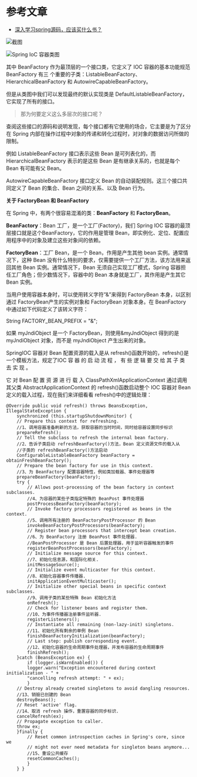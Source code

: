 # 参考文章

- [深入学习spring源码，应该买什么书？](https://www.zhihu.com/question/400486014) 

![截图](E:\Coding\article\spring\images\3-1.png)

![Spring IoC 容器类图](E:\Coding\article\spring\images\3-2.webp)

其中 BeanFactory 作为最顶层的一个接口类，它定义了 IOC 容器的基本功能规范BeanFactory 有三 个重要的子类：ListableBeanFactory、HierarchicalBeanFactory 和 AutowireCapableBeanFactory。

但是从类图中我们可以发现最终的默认实现类是 DefaultListableBeanFactory，它实现了所有的接口。

> 那为何要定义这么多层次的接口呢？

查阅这些接口的源码和说明发现，每个接口都有它使用的场合，它主要是为了区分在 Spring 内部在操作过程中对象的传递和转化过程时，对对象的数据访问所做的限制。

例如 ListableBeanFactory 接口表示这些 Bean 是可列表化的，而 HierarchicalBeanFactory 表示的是这些 Bean 是有继承关系的，也就是每个 Bean 有可能有父 Bean。

AutowireCapableBeanFactory 接口定义 Bean 的自动装配规则。这三个接口共同定义了 Bean 的集合、Bean 之间的关系、以及 Bean 行为。





**关于 FactoryBean 和 BeanFactory**

在 Spring 中，有两个很容易混淆的类：**BeanFactory** 和 **FactoryBean**。

**BeanFactory**：Bean 工厂，是一个工厂(Factory)，我们 Spring IOC 容器的最顶层接口就是这个BeanFactory，它的作用是管理 Bean，即实例化、定位、配置应用程序中的对象及建立这些对象间的依赖。

**FactoryBean**：工厂 Bean，是一个 Bean，作用是产生其他 bean 实例。通常情况下，这种 Bean 没有什么特别的要求，仅需要提供一个工厂方法，该方法用来返回其他 Bean 实例。通常情况下，Bean 无须自己实现工厂模式，Spring 容器担任工厂角色；但少数情况下，容器中的 Bean 本身就是工厂，其作用是产生其它 Bean 实例。

当用户使用容器本身时，可以使用转义字符”&”来得到 FactoryBean 本身，以区别通过 FactoryBean产生的实例对象和 FactoryBean 对象本身。在 BeanFactory 中通过如下代码定义了该转义字符：

String FACTORY_BEAN_PREFIX = "&";

如果 myJndiObject 是一个 FactoryBean，则使用&myJndiObject 得到的是 myJndiObject 对象，而不是 myJndiObject 产生出来的对象。



SpringIOC 容器对 Bean 配置资源的载入是从 refresh()函数开始的，refresh()是一个模板方法，规定了IOC 容 器 的 启 动 流 程 ， 有 些 逻 辑 要 交 给 其 子 类 去 实 现 。

它 对 Bean 配 置 资 源 进 行 载 入 ClassPathXmlApplicationContext 通过调用其父类 AbstractApplicationContext 的 refresh()函数启动整个 IOC 容器对 Bean 定义的载入过程，现在我们来详细看看 refresh()中的逻辑处理：

```
@Override public void refresh() throws BeansException, IllegalStateException { 
    synchronized (this.startupShutdownMonitor) { 
    // Prepare this context for refreshing. 
    //1、调用容器准备刷新的方法，获取容器的当时时间，同时给容器设置同步标识 
    prepareRefresh(); 
    // Tell the subclass to refresh the internal bean factory. 
    //2、告诉子类启动 refreshBeanFactory()方法，Bean 定义资源文件的载入从 
    //子类的 refreshBeanFactory()方法启动 
    ConfigurableListableBeanFactory beanFactory = obtainFreshBeanFactory(); 
    // Prepare the bean factory for use in this context. 
    //3、为 BeanFactory 配置容器特性，例如类加载器、事件处理器等 
    prepareBeanFactory(beanFactory); 
    try { 
        // Allows post-processing of the bean factory in context subclasses. 
        //4、为容器的某些子类指定特殊的 BeanPost 事件处理器 
        postProcessBeanFactory(beanFactory); 
        // Invoke factory processors registered as beans in the context. 
        //5、调用所有注册的 BeanFactoryPostProcessor 的 Bean 
        invokeBeanFactoryPostProcessors(beanFactory); 
        // Register bean processors that intercept bean creation. 
        //6、为 BeanFactory 注册 BeanPost 事件处理器. 
        //BeanPostProcessor 是 Bean 后置处理器，用于监听容器触发的事件 
        registerBeanPostProcessors(beanFactory); 
        // Initialize message source for this context. 
        //7、初始化信息源，和国际化相关. 
        initMessageSource(); 
        // Initialize event multicaster for this context. 
        //8、初始化容器事件传播器. 
        initApplicationEventMulticaster(); 
        // Initialize other special beans in specific context subclasses. 
        //9、调用子类的某些特殊 Bean 初始化方法 
        onRefresh(); 
        // Check for listener beans and register them. 
        //10、为事件传播器注册事件监听器.
        registerListeners(); 
        // Instantiate all remaining (non-lazy-init) singletons. 
        //11、初始化所有剩余的单例 Bean 
        finishBeanFactoryInitialization(beanFactory); 
        // Last step: publish corresponding event. 
        //12、初始化容器的生命周期事件处理器，并发布容器的生命周期事件 
        finishRefresh(); 
    }catch (BeansException ex) { 
        if (logger.isWarnEnabled()) { 
        logger.warn("Exception encountered during context initialization - " + 
        "cancelling refresh attempt: " + ex); 
        }
    // Destroy already created singletons to avoid dangling resources. 
    //13、销毁已创建的 Bean 
    destroyBeans(); 
    // Reset 'active' flag. 
    //14、取消 refresh 操作，重置容器的同步标识. 
    cancelRefresh(ex); 
    // Propagate exception to caller. 
    throw ex; 
    }finally { 
        // Reset common introspection caches in Spring's core, since we 
        // might not ever need metadata for singleton beans anymore... 
        //15、重设公共缓存 
        resetCommonCaches(); 
        } 
    } }
```

